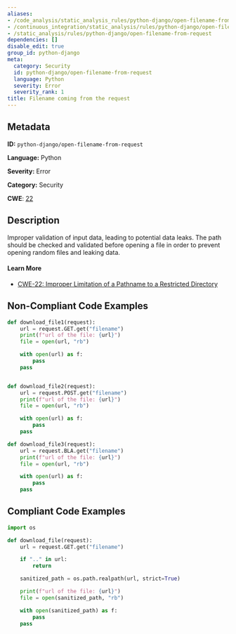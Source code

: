 ```yaml
---
aliases:
- /code_analysis/static_analysis_rules/python-django/open-filename-from-request
- /continuous_integration/static_analysis/rules/python-django/open-filename-from-request
- /static_analysis/rules/python-django/open-filename-from-request
dependencies: []
disable_edit: true
group_id: python-django
meta:
  category: Security
  id: python-django/open-filename-from-request
  language: Python
  severity: Error
  severity_rank: 1
title: Filename coming from the request
---
```

<!--  SOURCED FROM https://github.com/DataDog/datadog-static-analyzer-rule-docs -->


## Metadata
**ID:** `python-django/open-filename-from-request`

**Language:** Python

**Severity:** Error

**Category:** Security

**CWE**: [22](https://cwe.mitre.org/data/definitions/22.html)

## Description
Improper validation of input data, leading to potential data leaks. The path should be checked and validated before opening a file in order to prevent opening random files and leaking data.

#### Learn More

 - [CWE-22: Improper Limitation of a Pathname to a Restricted Directory](https://cwe.mitre.org/data/definitions/22.html)

## Non-Compliant Code Examples
```python
def download_file1(request):
    url = request.GET.get("filename")
    print(f"url of the file: {url}")
    file = open(url, "rb")

    with open(url) as f:
        pass
    pass


def download_file2(request):
    url = request.POST.get("filename")
    print(f"url of the file: {url}")
    file = open(url, "rb")

    with open(url) as f:
        pass
    pass

def download_file3(request):
    url = request.BLA.get("filename")
    print(f"url of the file: {url}")
    file = open(url, "rb")

    with open(url) as f:
        pass
    pass
```

## Compliant Code Examples
```python
import os

def download_file(request):
    url = request.GET.get("filename")

    if ".." in url:
        return

    sanitized_path = os.path.realpath(url, strict=True)

    print(f"url of the file: {url}")
    file = open(sanitized_path, "rb")

    with open(sanitized_path) as f:
        pass
    pass
```
